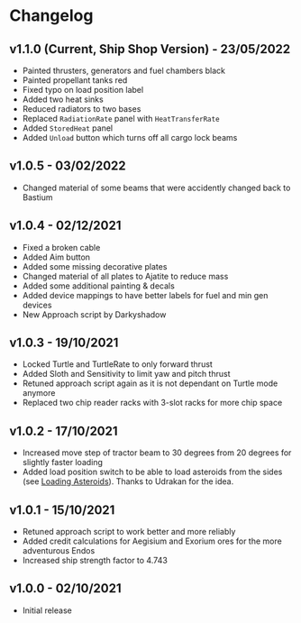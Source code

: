 # Changelog

## v1.1.0 (Current, Ship Shop Version) - 23/05/2022

- Painted thrusters, generators and fuel chambers black
- Painted propellant tanks red
- Fixed typo on load position label
- Added two heat sinks
- Reduced radiators to two bases
- Replaced  `RadiationRate` panel with `HeatTransferRate`
- Added `StoredHeat` panel
- Added `Unload` button which turns off all cargo lock beams

## v1.0.5 - 03/02/2022

- Changed material of some beams that were accidently changed back to Bastium

## v1.0.4 - 02/12/2021

- Fixed a broken cable
- Added Aim button
- Added some missing decorative plates
- Changed material of all plates to Ajatite to reduce mass
- Added some additional painting & decals
- Added device mappings to have better labels for fuel and min gen devices
- New Approach script by Darkyshadow

## v1.0.3 - 19/10/2021

- Locked Turtle and TurtleRate to only forward thrust
- Added Sloth and Sensitivity to limit yaw and pitch thrust
- Retuned approach script again as it is not dependant on Turtle mode anymore
- Replaced two chip reader racks with 3-slot racks for more chip space

## v1.0.2 - 17/10/2021

- Increased move step of tractor beam to 30 degrees from 20 degrees for slightly faster loading
- Added load position switch to be able to load asteroids from the sides (see [Loading Asteroids](README.md#loading-asteroids)). Thanks to Udrakan for the idea.

## v1.0.1 - 15/10/2021

- Retuned approach script to work better and more reliably
- Added credit calculations for Aegisium and Exorium ores for the more adventurous Endos
- Increased ship strength factor to 4.743

## v1.0.0 - 02/10/2021

- Initial release
